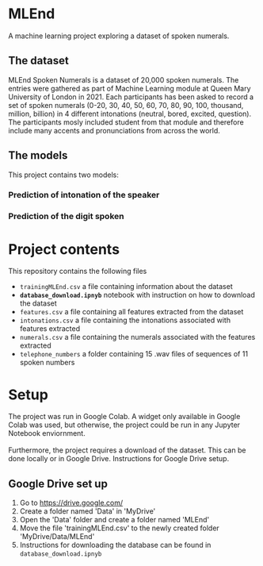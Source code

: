 # MLEnd
A machine learning project exploring a dataset of spoken numerals.

## The dataset
MLEnd Spoken Numerals is a dataset of 20,000 spoken numerals. The entries were gathered as part of Machine Learning module at Queen Mary University of London in 2021.
Each participants has been asked to record a set of spoken numerals (0-20, 30, 40, 50, 60, 70, 80, 90, 100, thousand, million, billion) in 4 different intonations (neutral, bored, excited, question). The participants mosly included student from that module and therefore include many accents and pronunciations from across the world.

## The models
This project contains two models:
### Prediction of intonation of the speaker
### Prediction of the digit spoken

# Project contents
This repository contains the following files
- `trainingMLEnd.csv` a file containing information about the dataset
- **`database_download.ipnyb`** notebook with instruction on how to download the dataset
- `features.csv` a file containing all features extracted from the dataset
- `intonations.csv` a file containing the intonations associated with features extracted
- `numerals.csv` a file containing the numerals associated with the features extracted
- `telephone_numbers` a folder containing 15 .wav files of sequences of 11 spoken numbers

# Setup
The project was run in Google Colab. A widget only available in Google Colab was used, but otherwise, the project could be run in any Jupyter Notebook enviornment.<br><br>
Furthermore, the project requires a download of the dataset. This can be done locally or in Google Drive. Instructions for Google Drive setup.

## Google Drive set up
1. Go to https://drive.google.com/
2. Create a folder named 'Data' in 'MyDrive'
3. Open the 'Data' folder and create a folder named 'MLEnd'
4. Move the file 'trainingMLEnd.csv' to the newly created folder 'MyDrive/Data/MLEnd'
5. Instructions for downloading the database can be found in `database_download.ipnyb`


